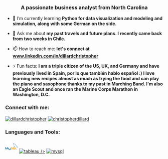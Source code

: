 <h3 align="center">A passionate business analyst from North Carolina</h3>

- 🌱 I’m currently learning **Python for data visualization and modeling and simulation, along with some German on the side.**

- 💬 Ask me about **my past travels and future plans. I recently came back from two weeks in Chile.**

- 📫 How to reach me: **let's connect at www.linkedin.com/in/dillardchristopher**

- ⚡ Fun facts: **I am a triple citizen of the US, UK, and Germany and have previously lived in Spain, por lo que también hablo español :) I love learning new recipes almost as much as trying the food and can play the piano and saxophone thanks to my past in Marching Band. I'm also an Eagle Scout and once ran the Marine Corps Marathon in Washington, D.C.**

<h3 align="left">Connect with me:</h3>
<p align="left">
<a href="https://linkedin.com/in/dillardchristopher" target="blank"><img align="center" src="https://raw.githubusercontent.com/rahuldkjain/github-profile-readme-generator/master/src/images/icons/Social/linked-in-alt.svg" alt="dillardchristopher" height="30" width="40" /></a>
<a href="https://instagram.com/christopherdillard" target="blank"><img align="center" src="https://raw.githubusercontent.com/rahuldkjain/github-profile-readme-generator/master/src/images/icons/Social/instagram.svg" alt="christopherdillard" height="30" width="40" /></a>
</p>

<h3 align="left">Languages and Tools:</h3>
<p align="left"> 
<a href="https://www.mysql.com/" target="_blank" rel="noreferrer"> <img src="https://raw.githubusercontent.com/devicons/devicon/master/icons/mysql/mysql-original-wordmark.svg" alt="mysql" width="40" height="40" /></a>
<a href="https://www.tableau.com/" target="_blank" rel="noreferrer"> <img src="https://surveymonkey-assets.s3.amazonaws.com/papiasset/apps/logos/2e989404-aed0-41ea-9198-ddc1c76d7a4a" alt="tableau" width="40" height="40"/> /></a>
<a href="https://www.r-project.org/about.html" target="_blank" rel="noreferrer"> <img src="https://www.google.com/search?q=r+programming+language+icon&sxsrf=ALeKk03VxmeTaScU3uBaIhnrFohlH0yw_A:1609308611484&tbm=isch&source=iu&ictx=1&fir=zYvxUnn8tHjwXM%252CohBHh0JBZZzDSM%252C_&vet=1&usg=AI4_-kRiGJ-xziB8mJHMwOLOvbjbR_flsw&sa=X&ved=2ahUKEwiQ5fvghfXtAhVEnFkKHcG1B9AQ9QF6BAgREAE&biw=1920&bih=923#imgrc=zYvxUnn8tHjwXM" alt="mysql" width="40" height="40"
</a> </p>



<!--
**Christopherdillard99/Christopherdillard99** is a ✨ _special_ ✨ repository because its `README.md` (this file) appears on your GitHub profile.

Here are some ideas to get you started:

- 🔭 I’m currently working on a certificate in Python and beefing of my Power BI skills.
- 🌱 I’m currently learning Python, Web Development, and German on the side.
- 💬 Ask me about my past travels and future plans. I recently came back from two weeks in Chile 🇨🇱
- 📫 How to reach me: ...
- 😄 Pronouns: ...
- ⚡ Fun facts: I am a triple citizen of the US, UK, and Germany and have previously lived in Spain, por lo que también hablo español :) I love learning new recipes almost as much as the food and can play the Piano, Saxophone (thanks to marching band), and almost the Violin.
-->
